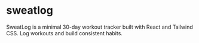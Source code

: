 # sweatlog
SweatLog is a minimal 30-day workout tracker built with React and Tailwind CSS. Log workouts and build consistent habits.
